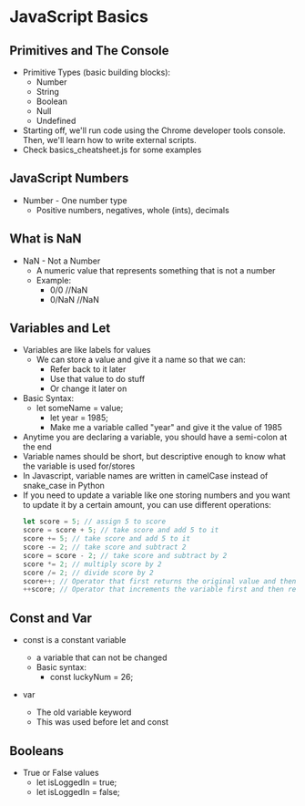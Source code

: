 # JavaScript Basics

## Primitives and The Console

- Primitive Types (basic building blocks):
  - Number
  - String
  - Boolean
  - Null
  - Undefined
- Starting off, we'll run code using the Chrome developer tools console. Then, we'll learn how to write external scripts.
- Check basics_cheatsheet.js for some examples

## JavaScript Numbers

- Number - One number type
  - Positive numbers, negatives, whole (ints), decimals

## What is NaN

- NaN - Not a Number
  - A numeric value that represents something that is not a number
  - Example:
    - 0/0 //NaN
    - 0/NaN //NaN

## Variables and Let

- Variables are like labels for values
  - We can store a value and give it a name so that we can:
    - Refer back to it later
    - Use that value to do stuff
    - Or change it later on
- Basic Syntax:
  - let someName = value;
    - let year = 1985;
    - Make me a variable called "year" and give it the value of 1985
- Anytime you are declaring a variable, you should have a semi-colon at the end
- Variable names should be short, but descriptive enough to know what the variable is used for/stores
- In Javascript, variable names are written in camelCase instead of snake_case in Python
- If you need to update a variable like one storing numbers and you want to update it by a certain amount, you can use different operations:
  ```javascript
  let score = 5; // assign 5 to score
  score = score + 5; // take score and add 5 to it
  score += 5; // take score and add 5 to it
  score -= 2; // take score and subtract 2
  score = score - 2; // take score and subtract by 2
  score *= 2; // multiply score by 2
  score /= 2; // divide score by 2
  score++; // Operator that first returns the original value and then increments the variable by 1
  ++score; // Operator that increments the variable first and then returns the value
  ```

## Const and Var

- const is a constant variable

  - a variable that can not be changed
  - Basic syntax:
    - const luckyNum = 26;

- var
  - The old variable keyword
  - This was used before let and const

## Booleans

- True or False values
  - let isLoggedIn = true;
  - let isLoggedIn = false;
